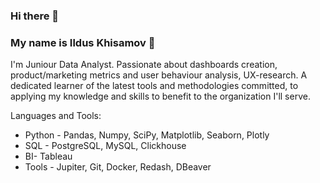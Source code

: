 ### **Hi there** 👋

### **My name is Ildus Khisamov** 🙋

I'm Juniour Data Analyst. Passionate about dashboards creation, product/marketing metrics and user behaviour analysis, UX-research. A dedicated learner of the latest tools and methodologies committed, to applying my knowledge and skills to benefit to the organization I'll serve.

Languages and Tools:

- Python - Pandas, Numpy, SciPy, Matplotlib, Seaborn, Plotly
- SQL - PostgreSQL, MySQL, Clickhouse
- BI-  Tableau
- Tools - Jupiter, Git, Docker, Redash, DBeaver
